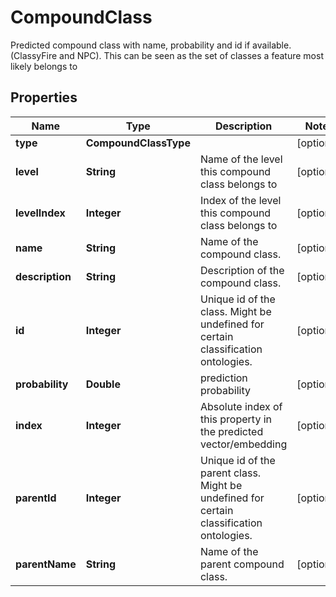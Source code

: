 

# CompoundClass

Predicted compound class with name, probability and id if available.  (ClassyFire and NPC). This can be seen as the set of classes a feature most likely belongs to

## Properties

| Name | Type | Description | Notes |
|------------ | ------------- | ------------- | -------------|
|**type** | **CompoundClassType** |  |  [optional] |
|**level** | **String** | Name of the level this compound class belongs to |  [optional] |
|**levelIndex** | **Integer** | Index of the level this compound class belongs to |  [optional] |
|**name** | **String** | Name of the compound class. |  [optional] |
|**description** | **String** | Description of the compound class. |  [optional] |
|**id** | **Integer** | Unique id of the class. Might be undefined for certain classification ontologies. |  [optional] |
|**probability** | **Double** | prediction probability |  [optional] |
|**index** | **Integer** | Absolute index of this property in the predicted vector/embedding |  [optional] |
|**parentId** | **Integer** | Unique id of the parent class. Might be undefined for certain classification ontologies. |  [optional] |
|**parentName** | **String** | Name of the parent compound class. |  [optional] |



